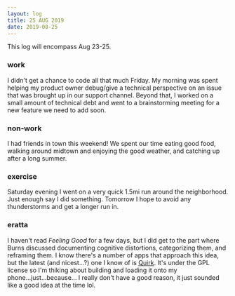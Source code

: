 ```yaml
---
layout: log
title: 25 AUG 2019
date: 2019-08-25
---
```


This log will encompass Aug 23-25.

### work

I didn't get a chance to code all that much Friday. My morning was spent helping my product owner debug/give a technical perspective on an issue that was brought up in our support channel. Beyond that, I worked on a small amount of technical debt and went to a brainstorming meeting for a new feature we need to add soon.

### non-work

I had friends in town this weekend! We spent our time eating good food, walking around midtown and enjoying the good weather, and catching up after a long summer.

### exercise

Saturday evening I went on a very quick 1.5mi run around the neighborhood. Just enough say I did something. Tomorrow I hope to avoid any thunderstorms and get a longer run in.

### eratta

I haven't read _Feeling Good_ for a few days, but I did get to the part where Burns discussed documenting cognitive distortions, categorizing them, and reframing them. I know there's a number of apps that approach this idea, but the latest (and nicest...?) one I know of is [Quirk](https://github.com/Flaque/quirk). It's under the GPL license so I'm thiking about building and loading it onto my phone...just...because... I really don't have a good reason, it just sounded like a good idea at the time lol.
